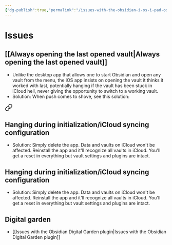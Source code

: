 ```yaml
---
{"dg-publish":true,"permalink":"/issues-with-the-obsidian-i-os-i-pad-os-app/","noteIcon":"2","created":"","updated":""}
---
```


# Issues

## [[Always opening the last opened vault\|Always opening the last opened vault]]
- Unlike the desktop app that allows one to start Obsidian and open any vault from the menu, the iOS app insists on opening the vault it thinks it worked with last, potentially hanging if the vault has been stuck in iCloud hell, never giving the opportunity to switch to a working vault.
- Solution: When push comes to shove, see this solution: 
<div class="transclusion internal-embed is-loaded"><a class="markdown-embed-link" href="/issues-with-the-obsidian-i-os-i-pad-os-app/#hanging-during-initialization-i-cloud-syncing-configuration" aria-label="Open link"><svg xmlns="http://www.w3.org/2000/svg" width="24" height="24" viewBox="0 0 24 24" fill="none" stroke="currentColor" stroke-width="2" stroke-linecap="round" stroke-linejoin="round" class="svg-icon lucide-link"><path d="M10 13a5 5 0 0 0 7.54.54l3-3a5 5 0 0 0-7.07-7.07l-1.72 1.71"></path><path d="M14 11a5 5 0 0 0-7.54-.54l-3 3a5 5 0 0 0 7.07 7.07l1.71-1.71"></path></svg></a><div class="markdown-embed">



## Hanging during initialization/iCloud syncing configuration
- Solution: Simply delete the app. Data and vaults on iCloud won't be affected. Reinstall the app and it'll recognize all vaults in iCloud. You'll get a reset in everything but vault settings and plugins are intact.


</div></div>

## Hanging during initialization/iCloud syncing configuration
- Solution: Simply delete the app. Data and vaults on iCloud won't be affected. Reinstall the app and it'll recognize all vaults in iCloud. You'll get a reset in everything but vault settings and plugins are intact.

## Digital garden
- [[Issues with the Obsidian Digital Garden plugin\|Issues with the Obsidian Digital Garden plugin]]